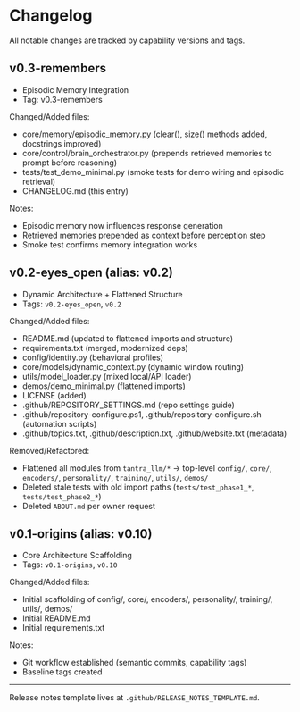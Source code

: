 # Changelog

All notable changes are tracked by capability versions and tags.

## v0.3-remembers
- Episodic Memory Integration
- Tag: v0.3-remembers

Changed/Added files:
- core/memory/episodic_memory.py (clear(), size() methods added, docstrings improved)
- core/control/brain_orchestrator.py (prepends retrieved memories to prompt before reasoning)
- tests/test_demo_minimal.py (smoke tests for demo wiring and episodic retrieval)
- CHANGELOG.md (this entry)

Notes:
- Episodic memory now influences response generation
- Retrieved memories prepended as context before perception step
- Smoke test confirms memory integration works

## v0.2-eyes_open (alias: v0.2)
- Dynamic Architecture + Flattened Structure
- Tags: `v0.2-eyes_open`, `v0.2`

Changed/Added files:
- README.md (updated to flattened imports and structure)
- requirements.txt (merged, modernized deps)
- config/identity.py (behavioral profiles)
- core/models/dynamic_context.py (dynamic window routing)
- utils/model_loader.py (mixed local/API loader)
- demos/demo_minimal.py (flattened imports)
- LICENSE (added)
- .github/REPOSITORY_SETTINGS.md (repo settings guide)
- .github/repository-configure.ps1, .github/repository-configure.sh (automation scripts)
- .github/topics.txt, .github/description.txt, .github/website.txt (metadata)

Removed/Refactored:
- Flattened all modules from `tantra_llm/*` → top-level `config/`, `core/`, `encoders/`, `personality/`, `training/`, `utils/`, `demos/`
- Deleted stale tests with old import paths (`tests/test_phase1_*`, `tests/test_phase2_*`)
- Deleted `ABOUT.md` per owner request

## v0.1-origins (alias: v0.10)
- Core Architecture Scaffolding
- Tags: `v0.1-origins`, `v0.10`

Changed/Added files:
- Initial scaffolding of config/, core/, encoders/, personality/, training/, utils/, demos/
- Initial README.md
- Initial requirements.txt

Notes:
- Git workflow established (semantic commits, capability tags)
- Baseline tags created

---

Release notes template lives at `.github/RELEASE_NOTES_TEMPLATE.md`.
